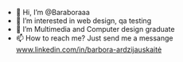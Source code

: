 - 👋 Hi, I’m @Baraboraaa
- 👀 I’m interested in web design, qa testing
- 🌱 I’m Multimedia and Computer design graduate
- 📫 How to reach me? Just send me a messange www.linkedin.com/in/barbora-ardzijauskaitė

<!---
Baraboraaa/Baraboraaa is a ✨ special ✨ repository because its `README.md` (this file) appears on your GitHub profile.
You can click the Preview link to take a look at your changes.
--->
